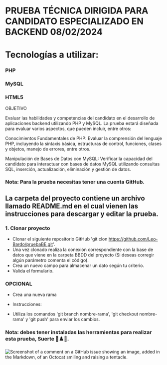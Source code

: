 # PRUEBA TÉCNICA DIRIGIDA PARA CANDIDATO ESPECIALIZADO EN BACKEND 08/02/2024

# Tecnologías a utilizar:
### PHP
### MySQL
### HTML5

OBJETIVO

Evaluar las habilidades y competencias del candidato en el desarrollo de aplicaciones backend utilizando PHP y MySQL. La prueba estará diseñada para evaluar varios aspectos, que pueden incluir, entre otros:

Conocimientos Fundamentales de PHP: Evaluar la comprensión del lenguaje PHP, incluyendo la sintaxis básica, estructuras de control, funciones, clases y objetos, manejo de errores, entre otros.

Manipulación de Bases de Datos con MySQL: Verificar la capacidad del candidato para interactuar con bases de datos MySQL utilizando consultas SQL, inserción, actualización, eliminación y gestión de datos.
### Nota: Para la prueba necesitas tener una cuenta GitHub.

## La carpeta del proyecto contiene un archivo llamado README.md en el cual vienen las instrucciones para descargar y editar la prueba.

### 1. Clonar proyecto
- Clonar el siguiente repositorio GitHub 'git clon https://github.com/Leo-Bardo/pruebaBE.git'.
- Una vez clonado realiza la conexión correspondiente con la base de datos que viene en la carpeta BBDD del proyecto (Si deseas corregir algún parámetro comenta el código).
- Crea un nuevo campo para almacenar un dato según tu criterio.
- Valida el formulario.

### OPCIONAL
- Crea una nueva rama
* Instrucciones:
- Utiliza los comandos 'git branch nombre-rama', 'git checkout nombre-rama' y 'git push' para enviar los cambios.

### Nota: debes tener instaladas las herramientas para realizar esta prueba, Suerte 🍎♟️🐝.
![Screenshot of a comment on a GitHub issue showing an image, added in the Markdown, of an Octocat smiling and raising a tentacle.](https://myoctocat.com/assets/images/base-octocat.svg)
